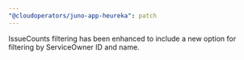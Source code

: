 ```yaml
---
"@cloudoperators/juno-app-heureka": patch
---
```


IssueCounts filtering has been enhanced to include a new option for filtering by ServiceOwner ID and name.
